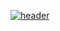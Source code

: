 [![header](https://svg-banners.vercel.app/api?type=glitch&text1=alkalitop&width=961&height=197)](https://github.com/Akshay090/svg-banners)
